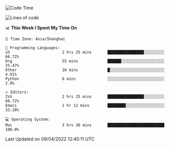 <!--START_SECTION:waka-->
![Code Time](http://img.shields.io/badge/Code%20Time-694%20hrs%2059%20mins-blue)

![Lines of code](https://img.shields.io/badge/From%20Hello%20World%20I%27ve%20Written-22%20Thousand%20lines%20of%20code-blue)

📊 **This Week I Spent My Time On** 

```text
⌚︎ Time Zone: Asia/Shanghai

💬 Programming Languages: 
sh                       2 hrs 25 mins       ████████████████░░░░░░░░░   66.72% 
Org                      55 mins             ██████░░░░░░░░░░░░░░░░░░░   25.47% 
Other                    10 mins             █░░░░░░░░░░░░░░░░░░░░░░░░   4.91% 
Python                   6 mins              ░░░░░░░░░░░░░░░░░░░░░░░░░   2.9%

🔥 Editors: 
Zsh                      2 hrs 25 mins       ████████████████░░░░░░░░░   66.72% 
Emacs                    1 hr 12 mins        ████████░░░░░░░░░░░░░░░░░   33.28%

💻 Operating System: 
Mac                      3 hrs 38 mins       █████████████████████████   100.0%

```


 Last Updated on 09/04/2022 12:45:11 UTC
<!--END_SECTION:waka-->
